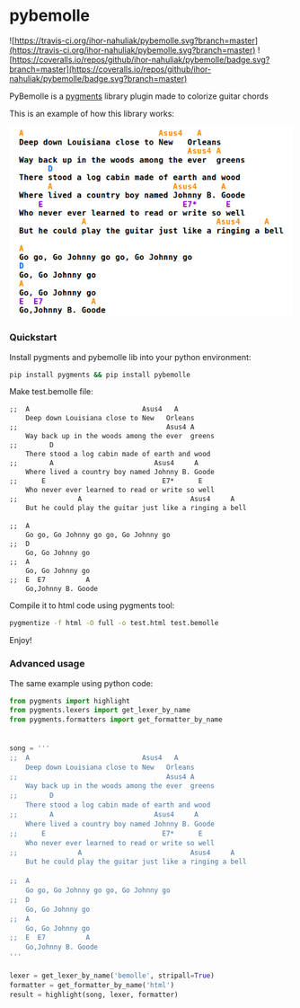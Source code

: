 # pybemolle
![https://travis-ci.org/ihor-nahuliak/pybemolle.svg?branch=master](https://travis-ci.org/ihor-nahuliak/pybemolle.svg?branch=master)
![https://coveralls.io/repos/github/ihor-nahuliak/pybemolle/badge.svg?branch=master](https://coveralls.io/repos/github/ihor-nahuliak/pybemolle/badge.svg?branch=master)

PyBemolle is a [pygments](http://pygments.org/) library plugin made to colorize guitar chords

This is an example of how this library works:

![pybemolle](pybemolle.png "pybemolle")

### Quickstart

Install pygments and pybemolle lib into your python environment:

```bash
pip install pygments && pip install pybemolle
```

Make test.bemolle file:

```bemolle
;;  A                            Asus4   A
    Deep down Louisiana close to New   Orleans
;;                                     Asus4 A
    Way back up in the woods among the ever  greens
;;        D
    There stood a log cabin made of earth and wood
;;        A                         Asus4     A
    Where lived a country boy named Johnny B. Goode
;;      E                             E7*      E
    Who never ever learned to read or write so well
;;               A                           Asus4     A
    But he could play the guitar just like a ringing a bell
 
;;  A
    Go go, Go Johnny go go, Go Johnny go
;;  D
    Go, Go Johnny go
;;  A
    Go, Go Johnny go
;;  E  E7          A
    Go,Johnny B. Goode
```

Compile it to html code using pygments tool:

```bash
pygmentize -f html -O full -o test.html test.bemolle
```

Enjoy!


### Advanced usage

The same example using python code:

```python
from pygments import highlight
from pygments.lexers import get_lexer_by_name
from pygments.formatters import get_formatter_by_name


song = '''
;;  A                            Asus4   A
    Deep down Louisiana close to New   Orleans
;;                                     Asus4 A
    Way back up in the woods among the ever  greens
;;        D
    There stood a log cabin made of earth and wood
;;        A                         Asus4     A
    Where lived a country boy named Johnny B. Goode
;;      E                             E7*      E
    Who never ever learned to read or write so well
;;               A                           Asus4     A
    But he could play the guitar just like a ringing a bell
 
;;  A
    Go go, Go Johnny go go, Go Johnny go
;;  D
    Go, Go Johnny go
;;  A
    Go, Go Johnny go
;;  E  E7          A
    Go,Johnny B. Goode
'''

lexer = get_lexer_by_name('bemolle', stripall=True)
formatter = get_formatter_by_name('html')
result = highlight(song, lexer, formatter)
```
